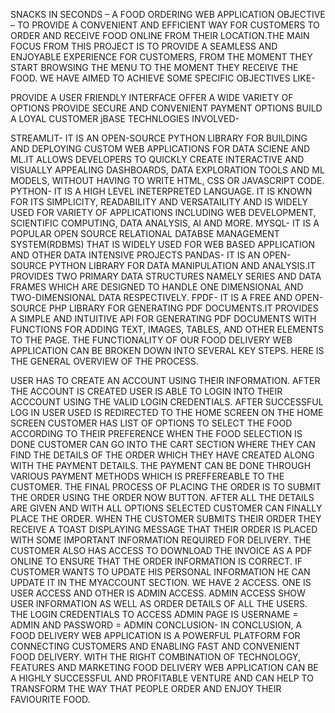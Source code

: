 SNACKS IN SECONDS – A FOOD ORDERING WEB APPLICATION
OBJECTIVE – TO PROVIDE A CONVENIENT AND EFFICIENT WAY FOR CUSTOMERS TO ORDER AND RECEIVE FOOD ONLINE FROM THEIR LOCATION.THE MAIN FOCUS FROM THIS PROJECT IS TO PROVIDE A SEAMLESS AND ENJOYABLE EXPERIENCE FOR CUSTOMERS, FROM THE MOMENT THEY START BROWSING THE MENU TO THE MOMENT THEY RECEIVE THE FOOD. WE HAVE AIMED TO ACHIEVE SOME SPECIFIC OBJECTIVES LIKE-

PROVIDE A USER FRIENDLY INTERFACE
OFFER A WIDE VARIETY OF OPTIONS
PROVIDE SECURE AND CONVENIENT PAYMENT OPTIONS
BUILD A LOYAL CUSTOMER jBASE
TECHNLOGIES INVOLVED-

STREAMLIT- IT IS AN OPEN-SOURCE PYTHON LIBRARY FOR BUILDING AND DEPLOYING CUSTOM WEB APPLICATIONS FOR DATA SCIENE AND ML.IT ALLOWS DEVELOPERS TO QUICKLY CREATE INTERACTIVE AND VISUALLY APPEALING DASHBOARDS, DATA EXPLORATION TOOLS AND ML MODELS, WITHOUT HAVING TO WRITE HTML, CSS OR JAVASCRIPT CODE.
PYTHON- IT IS A HIGH LEVEL INETERPRETED LANGUAGE. IT IS KNOWN FOR ITS SIMPLICITY, READABILITY AND VERSATAILITY AND IS WIDELY USED FOR VARIETY OF APPLICATIONS INCLUDING WEB DEVELOPMENT, SCIENTIFIC COMPUTING, DATA ANALYSIS, AI AND MORE.
MYSQL- IT IS A POPULAR OPEN SOURCE RELATIONAL DATABSE MANAGEMENT SYSTEM(RDBMS) THAT IS WIDELY USED FOR WEB BASED APPLICATION AND OTHER DATA INTENSIVE PROJECTS
PANDAS- IT IS AN OPEN-SOURCE PYTHON LIBRARY FOR DATA MANIPULATION AND ANALYSIS.IT PROVIDES TWO PRIMARY DATA STRUCTURES NAMELY SERIES AND DATA FRAMES WHICH ARE DESIGNED TO HANDLE ONE DIMENSIONAL AND TWO-DIMENSIONAL DATA RESPECTIVELY.
FPDF- IT IS A FREE AND OPEN-SOURCE PHP LIBRARY FOR GENERATING PDF DOCUMENTS.IT PROVIDES A SIMPLE AND INTUITIVE API FOR GENERATING PDF DOCUMENTS WITH FUNCTIONS FOR ADDING TEXT, IMAGES, TABLES, AND OTHER ELEMENTS TO THE PAGE.
THE FUNCTIONALITY OF OUR FOOD DELIVERY WEB APPLICATION CAN BE BROKEN DOWN INTO SEVERAL KEY STEPS. HERE IS THE GENERAL OVERVIEW OF THE PROCESS.

USER HAS TO CREATE AN ACCOUNT USING THEIR INFORMATION.
AFTER THE ACCOUNT IS CREATED USER IS ABLE TO LOGIN INTO THEIR ACCCOUNT USING THE VALID LOGIN CREDENTIALS.
AFTER SUCCESSFUL LOG IN USER USED IS REDIRECTED TO THE HOME SCREEN
ON THE HOME SCREEN CUSTOMER HAS LIST OF OPTIONS TO SELECT THE FOOD ACCORDING TO THEIR PREFERENCE
WHEN THE FOOD SELECTION IS DONE CUSTOMER CAN GO INTO THE CART SECTION WHERE THEY CAN FIND THE DETAILS OF THE ORDER WHICH THEY HAVE CREATED ALONG WITH THE PAYMENT DETAILS.
THE PAYMENT CAN BE DONE THROUGH VARIOUS PAYMENT METHODS WHICH IS PREFFEREABLE TO THE CUSTOMER.
THE FINAL PROCESS OF PLACING THE ORDER IS TO SUBMIT THE ORDER USING THE ORDER NOW BUTTON.
AFTER ALL THE DETAILS ARE GIVEN AND WITH ALL OPTIONS SELECTED CUSTOMER CAN FINALLY PLACE THE ORDER.
WHEN THE CUSTOMER SUBMITS THEIR ORDER THEY RECEIVE A TOAST DISPLAYING MESSAGE THAT THEIR ORDER IS PLACED WITH SOME IMPORTANT INFORMATION REQUIRED FOR DELIVERY.
THE CUSTOMER ALSO HAS ACCESS TO DOWNLOAD THE INVOICE AS A PDF ONLINE TO ENSURE THAT THE ORDER INFORMATION IS CORRECT.
IF CUSTOMER WANTS TO UPDATE HIS PERSONAL INFORMATION HE CAN UPDATE IT IN THE MYACCOUNT SECTION.
WE HAVE 2 ACCESS. ONE IS USER ACCESS AND OTHER IS ADMIN ACCESS. ADMIN ACCESS SHOW USER INFORMATION AS WELL AS ORDER DETAILS OF ALL THE USERS. THE LOGIN CREDENTIALS TO ACCESS ADMIN PAGE IS USERNAME = ADMIN AND PASSWORD = ADMIN
CONCLUSION- IN CONCLUSION, A FOOD DELIVERY WEB APPLICATION IS A POWERFUL PLATFORM FOR CONNECTING CUSTOMERS AND ENABLING FAST AND CONVENIENT FOOD DELIVERY. WITH THE RIGHT COMBINATION OF TECHNOLOGY, FEATURES AND MARKETING FOOD DELIVERY WEB APPLICATION CAN BE A HIGHLY SUCCESSFUL AND PROFITABLE VENTURE AND CAN HELP TO TRANSFORM THE WAY THAT PEOPLE ORDER AND ENJOY THEIR FAVIOURITE FOOD.

